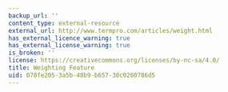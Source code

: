 ```yaml
---
backup_url: ''
content_type: external-resource
external_url: http://www.termpro.com/articles/weight.html
has_external_licence_warning: true
has_external_license_warning: true
is_broken: ''
license: https://creativecommons.org/licenses/by-nc-sa/4.0/
title: Weighting Feature
uid: 078fe205-3a5b-48b9-b657-30c0260786d5
---
```

